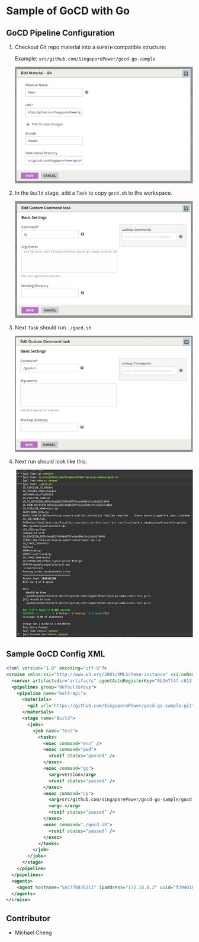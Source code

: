 # Sample of GoCD with Go

## GoCD Pipeline Configuration

1. Checkout Git repo material into a `GOPATH` compatible structure:

	Example: `src/github.com/SingaporePower/gocd-go-sample`
	
	![Material setting](images/material-git-setting.png)

2. In the `Build` stage, add a `Task` to copy `gocd.sh` to the workspace.

	![Copy shell script](images/copy-gocd-sh.png)

3. Next `Task` should run `./gocd.sh`

	![Run shell script](images/run-gocd-sh.png)
	
4. Next run should look like this:

	![Result](images/result.png)	

## Sample GoCD Config XML

```xml
<?xml version="1.0" encoding="utf-8"?>
<cruise xmlns:xsi="http://www.w3.org/2001/XMLSchema-instance" xsi:noNamespaceSchemaLocation="cruise-config.xsd" schemaVersion="90">
  <server artifactsdir="artifacts" agentAutoRegisterKey="6b2e7f4f-c613-4b56-989d-a3a2bf8c1570" commandRepositoryLocation="default" serverId="94e55ea0-50c3-4b1c-b584-da0a8d760618" />
  <pipelines group="defaultGroup">
    <pipeline name="bolt-api">
      <materials>
        <git url="https://github.com/SingaporePower/gocd-go-sample.git" dest="src/github.com/SingaporePower/gocd-go-sample" materialName="Repo" />
      </materials>
      <stage name="Build">
        <jobs>
          <job name="Test">
            <tasks>
              <exec command="env" />
              <exec command="pwd">
                <runif status="passed" />
              </exec>
              <exec command="go">
                <arg>version</arg>
                <runif status="passed" />
              </exec>
              <exec command="cp">
                <arg>src/github.com/SingaporePower/gocd-go-sample/gocd.sh</arg>
                <arg>.</arg>
                <runif status="passed" />
              </exec>
              <exec command="./gocd.sh">
                <runif status="passed" />
              </exec>
            </tasks>
          </job>
        </jobs>
      </stage>
    </pipeline>
  </pipelines>
  <agents>
    <agent hostname="5ac77b876311" ipaddress="172.18.0.2" uuid="f294016e-d95b-4f76-8a56-fe80f339da85" />
  </agents>
</cruise>
```

## Contributor

- Michael Cheng